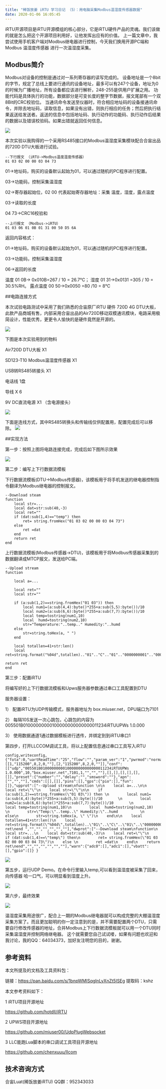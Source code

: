 ```yaml
---
title: "稀饭放姜 iRTU 学习日记 （5）：用电脑采集Modbus温湿度传感器数据"
date: 2020-01-06 16:05:45
---
```


iRTU开源项目是iRTU开源模组的核心部分，它是iRTU硬件产品的灵魂。我们该做的就是怎么把这个开源项目利用好，让他发挥出应有的价值。 上一篇文章中，我尝试使用手机客户端对Modbus继电器进行控制，今天我们换用开源PC端和Modbus 温湿度传感器 进行一次温湿度采集。

## Modbus简介

Modbus对设备的控制是通过对一系列寄存器的读写完成的。 设备地址是一个8bit的字节，规定了总线上要进行通讯的设备地址，最多可以有247个设备，地址为0的时候为广播地址，所有设备都应该进行解析，248-255是供用户扩展之用。 功能代码是具体执行的功能，数据部分是可变长度的整字节数据，报文尾部有一个双8Bit的CRC校验位。 当通讯命令发送至仪器时，符合相应地址码的设备接通讯命令，并除去地址码，读取信息，如果没有出错，则执行相应的任务；然后把执行结果返送给发送者。返送的信息中包括地址码、执行动作的功能码、执行动作后结果的数据以及错误校验码。如果出错就返回任何信息。

![](http://doc.openluat.com/api/static/editormd/php/../uploads/5_89650.jpg)

本次实验以我购得的一个采用RS485接口的Modbus温湿度采集模块配合合宙出品的720D DTU大板进行试验。

	--下行报文 （iRTU->Modbus温度湿度传感器）
	01 03 02 00 00 03 04 73

01->地址码，购买的设备默认起始为01，可以通过随机的PC程序进行配置。

03->功能码，控制采集温湿度

02->寄存器起始位，02 00 代表起始寄存器地址：采集 温度，湿度，露点温度

03->读取的长度

04 73->CRC16校验和

	--上行报文 （Modbus->iRTU）
	01 03 06 01 0B 01 31 00 50 D5 6A

返回内容格式：

01->地址码，购买的设备默认起始为01，可以通过随机的PC程序进行配置。

03->功能码，控制采集温湿度

06->返回的长度

温度
01 0B-> 0x010B=267 / 10 = 26.7℃；
湿度
01 31->0x0131 =305 / 10 = 30.5%RH。
露点温度
00 50->0x0050 =80 /10 = 8℃

##电路连接方式

本次试验电路测试中采用了我们熟悉的合宙原厂iRTU 硬件 720D 4G DTU大板，此款产品商城有售，内部采用合宙出品的Air720D移动双模通讯模块，电路采用极简设计，性能优秀，更更令人愉快的是硬件竟然是开源的。

![](http://doc.openluat.com/api/static/editormd/php/../uploads/5_84480.jpg)

下图是本次实验用到的物料

Air720D DTU大板 X1

SD123-T10 Modbus温湿度传感器 X1

USB转RS485转接头 X1

电话线 1盘

导线 X 6

9V DC直流电源 X1 （含电源接头）

![](http://doc.openluat.com/api/static/editormd/php/../uploads/5_67840.jpg)

下面是连线方式，其中RS485转换头和传输线仅供配置用，配置完成后可以移除。
![](http://doc.openluat.com/api/static/editormd/php/../uploads/5_59121.jpg)


##实现方法

第一步：按照上图将电路连接完成，完成后如下图所示效果

![](http://doc.openluat.com/api/static/editormd/php/../uploads/5_57625.jpg)

第二步：编写上下行数据流模板

下行数据流模板(DTU->Modbus传感器)，该模板用于将手机发送的继电器控制指令翻译为Modbus继电器的控制报文。

	--Download steam
	function
	    local str=...
	    local dat=str:sub(40,-3)
	    local ret=""
	    if (dat:sub(1,4)=="temp") then
	        ret= string.fromHex("01 03 02 00 00 03 04 73")
	    else
	        ret =dat
	    end
	    return ret
	end


上行数据流模板(Modbus传感器->DTU)，该模板用于将Modbus传感器采集到的数据翻译成MTCP报文，发送给PC端。

	--Upload stream
	function

	    local a=...

	    local ret=""
	    local str=""

	    if (a:sub(1,2)==string.fromHex("01 03")) then
	        local num1=(a:sub(4,4):byte()*255+a:sub(5,5):byte())/10
	        local num2=(a:sub(6,6):byte()*255+a:sub(7,7):byte())/10
	        local temp=tostring(num1,10)
	        local  humd=tostring(num2,10)
	        str="Temperature:"..temp.." Humedity:"..humd
	    else
	        str=string.toHex(a, " ")
	    end

	    local totallen=41+str:len()
	    local ret=string.format("%04d",totallen).."01".."C".."01".."0000000001".."0000000000000001".."1234"..str.."05"

	return ret
	end

第三步：配置iRTU

将编写好的上下行数据流模板和Upws服务器参数通过串口工具配置到DTU

服务器设置：

1） 配置iRTU为UDP传输模式，服务器地址为 box.miuser.net，DPU端口为7101

2） 每隔10S发送一次心跳包，心跳包的内容为 005501B01000000000100000000000000011234iRTUUPWs 1.0.000

3） 使用数据通道1通过数据模板进行透传，并绑定到到iRTU串口1


第四步，打开LLCCOM调试工具，将以上配置信息通过串口工具写入iRTU

	config,writeconfig,{"fota":0,"uartReadTime":"25","flow":"","param_ver":"1","pwrmod":"normal","password":"","netReadTime":"0","passon":1,"nolog":"0","plate":0,"reg":0,"convert":0,"uconf":[[1,"115200",8,2,0,""],[2,"115200",8,2,0,""]],"conf":[["udp","005501B01000000000100000000000000011234iRTUUPWs 1.0.000",10,"box.miuser.net",7101,1,"","",""],[],[],[],[],[],[]],"preset":{"number":"","delay":"","smsword":""},"apn":["","",""],"cmds":[[],[]],"pins":[],"gps":{"pio":[],"fun":[]},"upprot":["--Upload stream\nfunction \n\n    local a=...\n\n    local ret=\"\"\n    local str=\"\"\n\n    if (a:sub(1,2)==string.fromHex(\"01 03\")) then \n        local num1=(a:sub(4,4):byte()*255+a:sub(5,5):byte())/10       \n        local num2=(a:sub(6,6):byte()*255+a:sub(7,7):byte())/10       \n        local temp=tostring(num1,10)\n        local  humd=tostring(num2,10)        \n        str=\"Temp:\"..temp..\" Humedity:\"..humd          \n    else\n        str=string.toHex(a, \" \")\n    end\n\n    local totallen=41+str:len()\n    local ret=string.format(\"%04d\",totallen)..\"01\"..\"C\"..\"01\"..\"0000000001\"..\"0000000000000001\"..\"1234\"..str..\"05\"\n\nreturn ret\nend ","","","","","",""],"dwprot":["--Download steam\nfunction\n    local str=...\n    local dat=str:sub(40,-3)\n    local ret=\"\"\n    if (dat:sub(1,4)==\"temp\") then\n        ret= string.fromHex(\"01 03 02 00 00 03 04 73\")\n    else \n        ret =dat\n    end\n    return ret\nend","","","","","",""],"warn":{"adc0":[],"adc1":[],"vbatt":[],"gpio":[]} }



![](http://doc.openluat.com/api/static/editormd/php/../uploads/5_35767.jpg)

第五步，运行UDP Demo。在命令行里输入temp,可以看到温湿度被采集了回来，向传感器 哈一口气，可以明显看到湿度上升。

![](http://doc.openluat.com/api/static/editormd/php/../uploads/5_65975.jpg)

第六步，最终效果

![](http://doc.openluat.com/api/static/editormd/php/../uploads/5_53184.jpg)

温湿度采集用途很广，配合上一期的Modbus继电器就可以构成完整的大棚温湿度采集方案了。而且更加聪明的你一定注意到的是，并不需要配置两个DTU，只需要自行修改传感器的地址，合并Modbus上下行数据流模板就可以用一个DTU同时采集温湿度并控制网络继电器。 这个就需要您自己试试喽，如果有问题也欢迎和我讨论，我的QQ：64034373，加好友注明您的目的，谢谢。


## 参考资料 ##

本文所提及的文档及工具资料包：

链接：https://pan.baidu.com/s/1bnpWMISqglnLyXnZt5ISEg 提取码：kshz


本文参考资料如下：

1 iRTU项目开源地址

https://github.com/hotdll/iRTU

2 UPWS项目开源地址

https://github.com/miuser00/UdpPlugWebsocket

3 LLC能跑Lua脚本的串口调试工具项目开源地址

https://github.com/chenxuuu/llcom


## 技术咨询方式 ##

合宙Luat(稀饭放姜iRTU) QQ群：952343033

